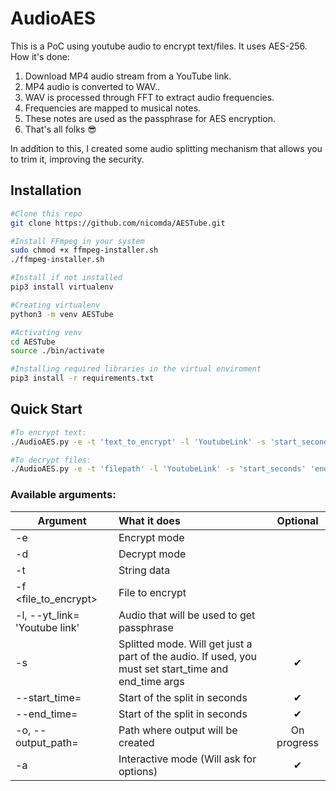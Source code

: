 # AudioAES
This is a PoC using youtube audio to encrypt text/files. It uses AES-256.
How it's done:
1. Download MP4 audio stream from a YouTube link.
2. MP4 audio is converted to WAV..
3. WAV is processed through FFT to extract audio frequencies.
4. Frequencies are mapped to musical notes.
5. These notes are used as the passphrase for AES encryption.
6. That's all folks 😎

In addition to this, I created some audio splitting mechanism that allows you to trim it, improving the security.
## Installation
```sh
#Clone this repo
git clone https://github.com/nicomda/AESTube.git

#Install FFmpeg in your system 
sudo chmod +x ffmpeg-installer.sh
./ffmpeg-installer.sh

#Install if not installed
pip3 install virtualenv

#Creating virtualenv
python3 -m venv AESTube

#Activating venv
cd AESTube
source ./bin/activate

#Installing required libraries in the virtual enviroment
pip3 install -r requirements.txt
```
## Quick Start
```bash
#To encrypt text: 
./AudioAES.py -e -t 'text_to_encrypt' -l 'YoutubeLink' -s 'start_seconds' 'end_seconds'

#To decrypt files: 
./AudioAES.py -e -t 'filepath' -l 'YoutubeLink' -s 'start_seconds' 'end_seconds'
```

### **Available arguments:**

| Argument        | What it does | Optional |
| --------------- |:-------------|:---------:| 
| -e                               |Encrypt mode | 
| -d                               |Decrypt mode
| -t                               |String data
| -f <file_to_encrypt>             |File to encrypt
| -l, --yt_link= 'Youtube link'    |Audio that will be used to get passphrase
| -s                               |Splitted mode. Will get just a part of the audio. If used, you must set start_time and end_time args |✔
| --start_time=                    |Start of the split in seconds |✔
| --end_time=                      |Start of the split in seconds |✔
| -o, --output_path=               |Path where output will be created |On progress
| -a                               |Interactive mode (Will ask for options) |✔

